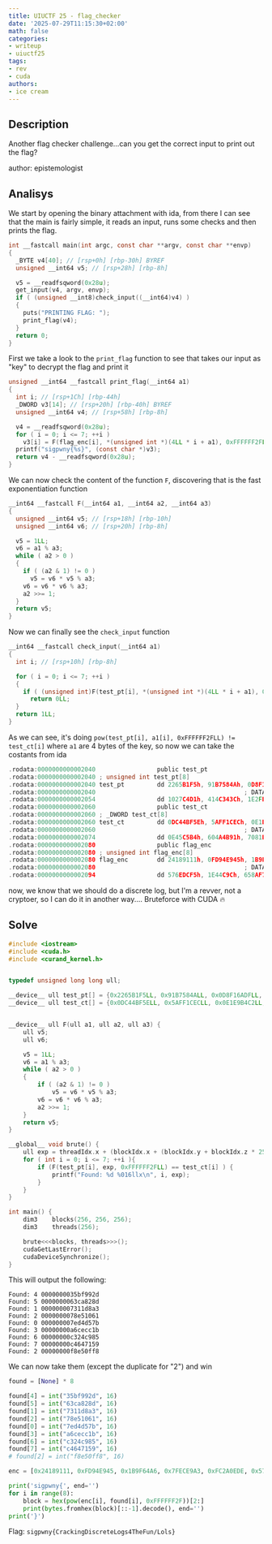 ```yaml
---
title: UIUCTF 25 - flag_checker
date: '2025-07-29T11:15:30+02:00'
math: false
categories:
- writeup
- uiuctf25
tags:
- rev
- cuda
authors:
- ice cream
---
```


## Description

Another flag checker challenge...can you get the correct input to print out the flag?

author: epistemologist

## Analisys

We start by opening the binary attachment with ida, from there I can see that the main is fairly simple, it reads an input, runs some checks and then prints the flag.

```c
int __fastcall main(int argc, const char **argv, const char **envp)
{
  _BYTE v4[40]; // [rsp+0h] [rbp-30h] BYREF
  unsigned __int64 v5; // [rsp+28h] [rbp-8h]

  v5 = __readfsqword(0x28u);
  get_input(v4, argv, envp);
  if ( (unsigned __int8)check_input((__int64)v4) )
  {
    puts("PRINTING FLAG: ");
    print_flag(v4);
  }
  return 0;
}
```

First we take a look to the `print_flag` function to see that takes our input as "key" to decrypt the flag and print it

```c
unsigned __int64 __fastcall print_flag(__int64 a1)
{
  int i; // [rsp+1Ch] [rbp-44h]
  _DWORD v3[14]; // [rsp+20h] [rbp-40h] BYREF
  unsigned __int64 v4; // [rsp+58h] [rbp-8h]

  v4 = __readfsqword(0x28u);
  for ( i = 0; i <= 7; ++i )
    v3[i] = F(flag_enc[i], *(unsigned int *)(4LL * i + a1), 0xFFFFFF2FLL);
  printf("sigpwny{%s}", (const char *)v3);
  return v4 - __readfsqword(0x28u);
}
```

We can now check the content of the function `F`, discovering that is the fast exponentiation function

```c
__int64 __fastcall F(__int64 a1, __int64 a2, __int64 a3)
{
  unsigned __int64 v5; // [rsp+18h] [rbp-10h]
  unsigned __int64 v6; // [rsp+20h] [rbp-8h]

  v5 = 1LL;
  v6 = a1 % a3;
  while ( a2 > 0 )
  {
    if ( (a2 & 1) != 0 )
      v5 = v6 * v5 % a3;
    v6 = v6 * v6 % a3;
    a2 >>= 1;
  }
  return v5;
}
```

Now we can finally see the `check_input` function

```c
__int64 __fastcall check_input(__int64 a1)
{
  int i; // [rsp+10h] [rbp-8h]

  for ( i = 0; i <= 7; ++i )
  {
    if ( (unsigned int)F(test_pt[i], *(unsigned int *)(4LL * i + a1), 0xFFFFFF2FLL) != test_ct[i] )
      return 0LL;
  }
  return 1LL;
}
```

As we can see, it's doing `pow(test_pt[i], a1[i], 0xFFFFFF2FLL) != test_ct[i]` where `a1` are 4 bytes of the key, so now we can take the costants from ida

```c
.rodata:0000000000002040                 public test_pt
.rodata:0000000000002040 ; unsigned int test_pt[8]
.rodata:0000000000002040 test_pt         dd 2265B1F5h, 91B7584Ah, 0D8F16ADFh, 0CD613E30h, 0C386BBC4h
.rodata:0000000000002040                                         ; DATA XREF: check_input+45↑o
.rodata:0000000000002054                 dd 1027C4D1h, 414C343Ch, 1E2FEB89h
.rodata:0000000000002060                 public test_ct
.rodata:0000000000002060 ; _DWORD test_ct[8]
.rodata:0000000000002060 test_ct         dd 0DC44BF5Eh, 5AFF1CECh, 0E1E9B4C2h, 1329B92h, 8F9CA92Ah
.rodata:0000000000002060                                         ; DATA XREF: check_input+6F↑o
.rodata:0000000000002074                 dd 0E45C5B4h, 604A4B91h, 7081EB59h
.rodata:0000000000002080                 public flag_enc
.rodata:0000000000002080 ; unsigned int flag_enc[8]
.rodata:0000000000002080 flag_enc        dd 24189111h, 0FD94E945h, 1B9F64A6h, 7FECE9A3h, 0FC2A0EDEh
.rodata:0000000000002080                                         ; DATA XREF: print_flag+54↑o
.rodata:0000000000002094                 dd 576EDCF5h, 1E44C9Ch, 658AF790h
```

now, we know that we should do a discrete log, but I'm a revver, not a cryptoer, so I can do it in another way.... Bruteforce with CUDA 🔥

## Solve

```cpp
#include <iostream>
#include <cuda.h>
#include <curand_kernel.h>


typedef unsigned long long ull;

__device__ ull test_pt[] = {0x2265B1F5LL, 0x91B7584ALL, 0x0D8F16ADFLL, 0x0CD613E30LL, 0x0C386BBC4LL, 0x1027C4D1LL, 0x414C343CLL, 0x1E2FEB89LL};
__device__ ull test_ct[] = {0x0DC44BF5ELL, 0x5AFF1CECLL, 0x0E1E9B4C2LL, 0x1329B92LL, 0x8F9CA92ALL, 0x0E45C5B4LL, 0x604A4B91LL, 0x7081EB59LL};


__device__ ull F(ull a1, ull a2, ull a3) {
	ull v5;
	ull v6;

	v5 = 1LL;
	v6 = a1 % a3;
	while ( a2 > 0 )
	{
		if ( (a2 & 1) != 0 )
			v5 = v6 * v5 % a3;
		v6 = v6 * v6 % a3;
		a2 >>= 1;
	}
	return v5;
}

__global__ void	brute() {
	ull exp = threadIdx.x + (blockIdx.x + (blockIdx.y + blockIdx.z * 256) * 256) * 256;
	for ( int i = 0; i <= 7; ++i ){
		if (F(test_pt[i], exp, 0xFFFFFF2FLL) == test_ct[i] ) {
			printf("Found: %d %016llx\n", i, exp);
		}
	}
}

int main() {
	dim3	blocks(256, 256, 256);
	dim3	threads(256);

	brute<<<blocks, threads>>>();
	cudaGetLastError();
	cudaDeviceSynchronize();
}
```

This will output the following:
```
Found: 4 0000000035bf992d
Found: 5 0000000063ca828d
Found: 1 000000007311d8a3
Found: 2 0000000078e51061
Found: 0 000000007ed4d57b
Found: 3 00000000a6cecc1b
Found: 6 00000000c324c985
Found: 7 00000000c4647159
Found: 2 00000000f8e50ff8
```

We can now take them (except the duplicate for "2") and win

```py
found = [None] * 8

found[4] = int("35bf992d", 16)
found[5] = int("63ca828d", 16)
found[1] = int("7311d8a3", 16)
found[2] = int("78e51061", 16)
found[0] = int("7ed4d57b", 16)
found[3] = int("a6cecc1b", 16)
found[6] = int("c324c985", 16)
found[7] = int("c4647159", 16)
# found[2] = int("f8e50ff8", 16)

enc = [0x24189111, 0xFD94E945, 0x1B9F64A6, 0x7FECE9A3, 0xFC2A0EDE, 0x576EDCF5, 0x1E44C9C, 0x658AF790]

print('sigpwny{', end='')
for i in range(8):
	block = hex(pow(enc[i], found[i], 0xFFFFFF2F))[2:]
	print(bytes.fromhex(block)[::-1].decode(), end='')
print('}')
```

Flag: `sigpwny{CrackingDiscreteLogs4TheFun/Lols}`
